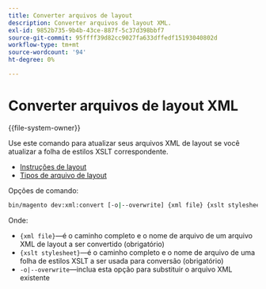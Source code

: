 ```yaml
---
title: Converter arquivos de layout
description: Converter arquivos de layout XML.
exl-id: 9852b735-9b4b-43ce-887f-5c37d398bbf7
source-git-commit: 95ffff39d82cc9027fa633dffedf15193040802d
workflow-type: tm+mt
source-wordcount: '94'
ht-degree: 0%

---
```


# Converter arquivos de layout XML

{{file-system-owner}}

Use este comando para atualizar seus arquivos XML de layout se você atualizar a folha de estilos XSLT correspondente.

- [Instruções de layout](https://developer.adobe.com/commerce/frontend-core/guide/layouts/xml-instructions/)
- [Tipos de arquivo de layout](https://developer.adobe.com/commerce/frontend-core/guide/layouts/types/)

Opções de comando:

```bash
bin/magento dev:xml:convert [-o|--overwrite] {xml file} {xslt stylesheet}
```

Onde:

- `{xml file}`—é o caminho completo e o nome de arquivo de um arquivo XML de layout a ser convertido (obrigatório)
- `{xslt stylesheet}`—é o caminho completo e o nome de arquivo de uma folha de estilos XSLT a ser usada para conversão (obrigatório)
- `-o|--overwrite`—inclua esta opção para substituir o arquivo XML existente
